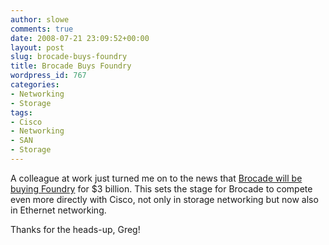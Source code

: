 ```yaml
---
author: slowe
comments: true
date: 2008-07-21 23:09:52+00:00
layout: post
slug: brocade-buys-foundry
title: Brocade Buys Foundry
wordpress_id: 767
categories:
- Networking
- Storage
tags:
- Cisco
- Networking
- SAN
- Storage
---
```


A colleague at work just turned me on to the news that [Brocade will be buying Foundry](http://www.crn.com/networking/209400238) for $3 billion. This sets the stage for Brocade to compete even more directly with Cisco, not only in storage networking but now also in Ethernet networking.

Thanks for the heads-up, Greg!
